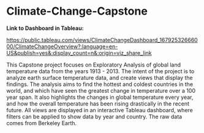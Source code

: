# Climate-Change-Capstone

**Link to Dashboard in Tableau:**

https://public.tableau.com/views/ClimateChangeDashboard_16792532666000/ClimateChangeOverview?:language=en-US&publish=yes&:display_count=n&:origin=viz_share_link

This Capstone project focuses on Exploratory Analysis of global land temperature data from the years 1913 - 2013. The intent of the project is to analyze earth surface temperature data, and create views that display the findings. The analysis aims to find the hottest and coldest countries in the world, and which have seen the greatest change in temperature over a 100 year span. It also highlights the changes in global temperature every year, and how the overall temperature has been rising drastically in the recent future. All views are displayed in an interactive Tableau dashboard, where filters can be applied to show data by year and country. The raw data comes from Berkeley Earth.
